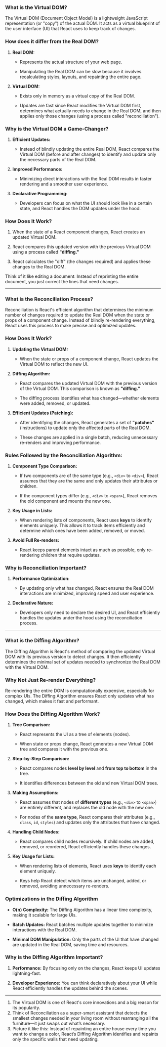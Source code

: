 ### **What is the Virtual DOM?**

The Virtual DOM (Document Object Model) is a lightweight JavaScript representation (or "copy") of the actual DOM. It acts as a virtual blueprint of the user interface (UI) that React uses to keep track of changes.

### **How does it differ from the Real DOM?**

1. **Real DOM:**
    
    - Represents the actual structure of your web page.
        
    - Manipulating the Real DOM can be slow because it involves recalculating styles, layouts, and repainting the entire page.
        
2. **Virtual DOM:**
    
    - Exists only in memory as a virtual copy of the Real DOM.
        
    - Updates are fast since React modifies the Virtual DOM first, determines what actually needs to change in the Real DOM, and then applies only those changes (using a process called "reconciliation").
        

### **Why is the Virtual DOM a Game-Changer?**

1. **Efficient Updates:**
    
    - Instead of blindly updating the entire Real DOM, React compares the Virtual DOM (before and after changes) to identify and update only the necessary parts of the Real DOM.
        
2. **Improved Performance:**
    
    - Minimizing direct interactions with the Real DOM results in faster rendering and a smoother user experience.
        
3. **Declarative Programming:**
    
    - Developers can focus on what the UI should look like in a certain state, and React handles the DOM updates under the hood.
        

### **How Does It Work?**

1. When the state of a React component changes, React creates an updated Virtual DOM.
    
2. React compares this updated version with the previous Virtual DOM using a process called **"diffing."**
    
3. React calculates the "diff" (the changes required) and applies these changes to the Real DOM.
    

Think of it like editing a document: Instead of reprinting the entire document, you just correct the lines that need changes.

---

### **What is the Reconciliation Process?**

Reconciliation is React's efficient algorithm that determines the minimum number of changes required to update the Real DOM when the state or props of a component change. Instead of blindly re-rendering everything, React uses this process to make precise and optimized updates.
### **How Does It Work?**

1. **Updating the Virtual DOM:**
    
    - When the state or props of a component change, React updates the Virtual DOM to reflect the new UI.
        
2. **Diffing Algorithm:**
    
    - React compares the updated Virtual DOM with the previous version of the Virtual DOM. This comparison is known as **"diffing."**
        
    - The diffing process identifies what has changed—whether elements were added, removed, or updated.
        
3. **Efficient Updates (Patching):**
    
    - After identifying the changes, React generates a set of **"patches"** (instructions) to update only the affected parts of the Real DOM.
        
    - These changes are applied in a single batch, reducing unnecessary re-renders and improving performance.

### **Rules Followed by the Reconciliation Algorithm:**

1. **Component Type Comparison:**
    
    - If two components are of the same type (e.g., `<div>` to `<div>`), React assumes that they are the same and only updates their attributes or children.
        
    - If the component types differ (e.g., `<div>` to `<span>`), React removes the old component and mounts the new one.
        
2. **Key Usage in Lists:**
    
    - When rendering lists of components, React uses **keys** to identify elements uniquely. This allows it to track items efficiently and determine which ones have been added, removed, or moved.
        
3. **Avoid Full Re-renders:**
    
    - React keeps parent elements intact as much as possible, only re-rendering children that require updates.
        

### **Why is Reconciliation Important?**

1. **Performance Optimization:**
    
    - By updating only what has changed, React ensures the Real DOM interactions are minimized, improving speed and user experience.
        
2. **Declarative Nature:**
    
    - Developers only need to declare the desired UI, and React efficiently handles the updates under the hood using the reconciliation process.

---

### **What is the Diffing Algorithm?**

The Diffing Algorithm is React's method of comparing the updated Virtual DOM with its previous version to detect changes. It then efficiently determines the minimal set of updates needed to synchronize the Real DOM with the Virtual DOM.

### **Why Not Just Re-render Everything?**

Re-rendering the entire DOM is computationally expensive, especially for complex UIs. The Diffing Algorithm ensures React only updates what has changed, which makes it fast and performant.

### **How Does the Diffing Algorithm Work?**

1. **Tree Comparison:**
    
    - React represents the UI as a tree of elements (nodes).
        
    - When state or props change, React generates a new Virtual DOM tree and compares it with the previous one.
        
2. **Step-by-Step Comparison:**
    
    - React compares nodes **level by level** and **from top to bottom** in the tree.
        
    - It identifies differences between the old and new Virtual DOM trees.
        
3. **Making Assumptions:**
    
    - React assumes that nodes of **different types** (e.g., `<div>` to `<span>`) are entirely different, and replaces the old node with the new one.
        
    - For nodes of the **same type**, React compares their attributes (e.g., `class`, `id`, `styles`) and updates only the attributes that have changed.
        
4. **Handling Child Nodes:**
    
    - React compares child nodes recursively. If child nodes are added, removed, or reordered, React efficiently handles these changes.
        
5. **Key Usage for Lists:**
    
    - When rendering lists of elements, React uses **keys** to identify each element uniquely.
        
    - Keys help React detect which items are unchanged, added, or removed, avoiding unnecessary re-renders.
        

### **Optimizations in the Diffing Algorithm**

- **O(n) Complexity:** The Diffing Algorithm has a linear time complexity, making it scalable for large UIs.
    
- **Batch Updates:** React batches multiple updates together to minimize interactions with the Real DOM.
    
- **Minimal DOM Manipulation:** Only the parts of the UI that have changed are updated in the Real DOM, saving time and resources.
    

### **Why is the Diffing Algorithm Important?**

1. **Performance:** By focusing only on the changes, React keeps UI updates lightning-fast.
    
2. **Developer Experience:** You can think declaratively about your UI while React efficiently handles the updates behind the scenes.

---
1. The Virtual DOM is one of React's core innovations and a big reason for its popularity.
2. Think of Reconciliation as a super-smart assistant that detects the smallest changes needed in your living room without rearranging all the furniture—it just swaps out what’s necessary.
3. Picture it like this: Instead of repainting an entire house every time you want to change a color, React’s Diffing Algorithm identifies and repaints only the specific walls that need updating.
